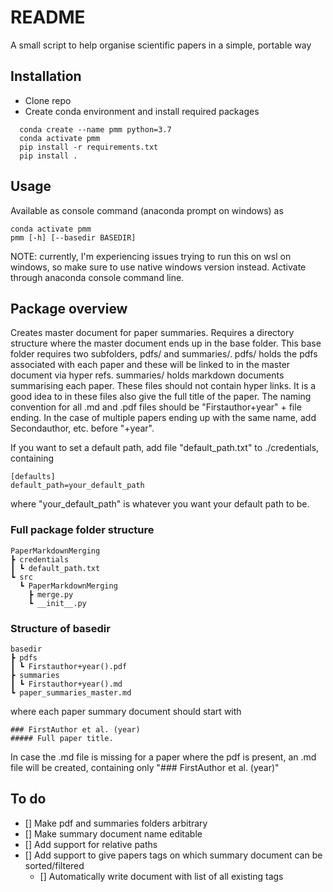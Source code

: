 # README
A small script to help organise scientific papers in a simple, portable way

## Installation
- Clone repo
- Create conda environment and install required packages
```
  conda create --name pmm python=3.7
  conda activate pmm
  pip install -r requirements.txt
  pip install .
```
## Usage
Available as console command (anaconda prompt on windows) as
```
conda activate pmm
pmm [-h] [--basedir BASEDIR]
```

NOTE: currently, I'm experiencing issues trying to run this on wsl on windows, so make sure to use native windows version instead. Activate through anaconda console command line.

## Package overview

Creates master document for paper summaries. Requires a directory structure where the master document ends up in the base folder. This base folder requires two subfolders, pdfs/ and summaries/. pdfs/ holds the pdfs associated with each paper and these will be linked to in the master document via hyper refs. summaries/ holds markdown documents summarising each paper. These files should not contain hyper links. It is a good idea to in these files also give the full title of the paper. The naming convention for all .md and .pdf files should be "Firstauthor+year" + file ending. In the case of multiple papers ending up with the same name, add Secondauthor, etc. before "+year".

If you want to set a default path, add file "default_path.txt" to ./credentials, containing

    [defaults]
    default_path=your_default_path

where "your_default_path" is whatever you want your default path to be.

### Full package folder structure 
```
PaperMarkdownMerging
┣ credentials
┃ ┗ default_path.txt
┗ src
  ┗ PaperMarkdownMerging
    ┣ merge.py
    ┗ __init__.py
```

### Structure of basedir
```
basedir
┣ pdfs
┃ ┗ Firstauthor+year().pdf
┣ summaries
┃ ┗ Firstauthor+year().md
┗ paper_summaries_master.md
```

where each paper summary document should start with 
    
    ### FirstAuthor et al. (year)
    ##### Full paper title.

In case the .md file is missing for a paper where the pdf is present, an .md file will be created, containing only "### FirstAuthor et al. (year)"

## To do
- [] Make pdf and summaries folders arbitrary
- [] Make summary document name editable
- [] Add support for relative paths
- [] Add support to give papers tags on which summary document can be sorted/filtered
  - [] Automatically write document with list of all existing tags